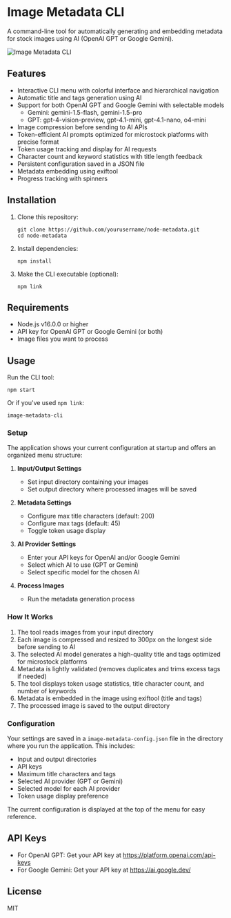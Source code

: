 # Image Metadata CLI

A command-line tool for automatically generating and embedding metadata for stock images using AI (OpenAI GPT or Google Gemini).

![Image Metadata CLI](https://apps.codepolitan.com/sites/learn/uploads/original/202308/salammeme.png)

## Features

- Interactive CLI menu with colorful interface and hierarchical navigation
- Automatic title and tags generation using AI
- Support for both OpenAI GPT and Google Gemini with selectable models
  - Gemini: gemini-1.5-flash, gemini-1.5-pro
  - GPT: gpt-4-vision-preview, gpt-4.1-mini, gpt-4.1-nano, o4-mini
- Image compression before sending to AI APIs
- Token-efficient AI prompts optimized for microstock platforms with precise format
- Token usage tracking and display for AI requests
- Character count and keyword statistics with title length feedback
- Persistent configuration saved in a JSON file
- Metadata embedding using exiftool
- Progress tracking with spinners

## Installation

1. Clone this repository:
   ```
   git clone https://github.com/yourusername/node-metadata.git
   cd node-metadata
   ```

2. Install dependencies:
   ```
   npm install
   ```

3. Make the CLI executable (optional):
   ```
   npm link
   ```

## Requirements

- Node.js v16.0.0 or higher
- API key for OpenAI GPT or Google Gemini (or both)
- Image files you want to process

## Usage

Run the CLI tool:

```
npm start
```

Or if you've used `npm link`:

```
image-metadata-cli
```

### Setup

The application shows your current configuration at startup and offers an organized menu structure:

1. **Input/Output Settings**
   - Set input directory containing your images
   - Set output directory where processed images will be saved

2. **Metadata Settings**
   - Configure max title characters (default: 200)
   - Configure max tags (default: 45)
   - Toggle token usage display

3. **AI Provider Settings**
   - Enter your API keys for OpenAI and/or Google Gemini
   - Select which AI to use (GPT or Gemini)
   - Select specific model for the chosen AI

4. **Process Images**
   - Run the metadata generation process

### How It Works

1. The tool reads images from your input directory
2. Each image is compressed and resized to 300px on the longest side before sending to AI
3. The selected AI model generates a high-quality title and tags optimized for microstock platforms
4. Metadata is lightly validated (removes duplicates and trims excess tags if needed)
5. The tool displays token usage statistics, title character count, and number of keywords
6. Metadata is embedded in the image using exiftool (title and tags)
7. The processed image is saved to the output directory

### Configuration

Your settings are saved in a `image-metadata-config.json` file in the directory where you run the application. This includes:

- Input and output directories
- API keys
- Maximum title characters and tags
- Selected AI provider (GPT or Gemini)
- Selected model for each AI provider
- Token usage display preference

The current configuration is displayed at the top of the menu for easy reference.

## API Keys

- For OpenAI GPT: Get your API key at https://platform.openai.com/api-keys
- For Google Gemini: Get your API key at https://ai.google.dev/

## License

MIT
